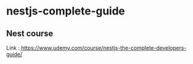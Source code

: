 # nestjs-complete-guide

## Nest course 
Link : https://www.udemy.com/course/nestjs-the-complete-developers-guide/